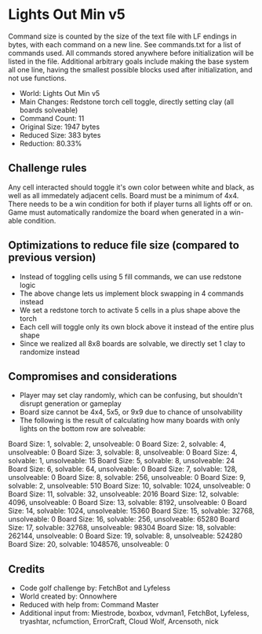 # Lights Out Min v5

Command size is counted by the size of the text file with LF endings in bytes,
with each command on a new line. See commands.txt for a list of commands used.
All commands stored anywhere before initialization will be listed in the file.
Additional arbitrary goals include making the base system all one line, having
the smallest possible blocks used after initialization, and not use functions.


- World: Lights Out Min v5
- Main Changes: Redstone torch cell toggle, directly setting clay (all boards solveable)
- Command Count: 11
- Original Size: 1947 bytes
- Reduced Size: 383 bytes
- Reduction: 80.33%


## Challenge rules

Any cell interacted should toggle it's own color between white and black, as well as all immedately adjacent cells. Board must be a minimum of 4x4. There needs to be a win condition for both if player turns all lights off or on. Game must automatically randomize the board when generated in a win-able condition.


## Optimizations to reduce file size (compared to previous version)

- Instead of toggling cells using 5 fill commands, we can use redstone logic
- The above change lets us implement block swapping in 4 commands instead
- We set a redstone torch to activate 5 cells in a plus shape above the torch
- Each cell will toggle only its own block above it instead of the entire plus shape
- Since we realized all 8x8 boards are solvable, we directly set 1 clay to randomize instead


## Compromises and considerations

- Player may set clay randomly, which can be confusing, but shouldn't disrupt generation or gameplay
- Board size cannot be 4x4, 5x5, or 9x9 due to chance of unsolvability
- The following is the result of calculating how many boards with only lights on the bottom row are solveable:

Board Size: 1, solvable: 2, unsolveable: 0
Board Size: 2, solvable: 4, unsolveable: 0
Board Size: 3, solvable: 8, unsolveable: 0
Board Size: 4, solvable: 1, unsolveable: 15
Board Size: 5, solvable: 8, unsolveable: 24
Board Size: 6, solvable: 64, unsolveable: 0
Board Size: 7, solvable: 128, unsolveable: 0
Board Size: 8, solvable: 256, unsolveable: 0
Board Size: 9, solvable: 2, unsolveable: 510
Board Size: 10, solvable: 1024, unsolveable: 0
Board Size: 11, solvable: 32, unsolveable: 2016
Board Size: 12, solvable: 4096, unsolveable: 0
Board Size: 13, solvable: 8192, unsolveable: 0
Board Size: 14, solvable: 1024, unsolveable: 15360
Board Size: 15, solvable: 32768, unsolveable: 0
Board Size: 16, solvable: 256, unsolveable: 65280
Board Size: 17, solvable: 32768, unsolveable: 98304
Board Size: 18, solvable: 262144, unsolveable: 0
Board Size: 19, solvable: 8, unsolveable: 524280
Board Size: 20, solvable: 1048576, unsolveable: 0


## Credits

- Code golf challenge by: FetchBot and Lyfeless
- World created by: Onnowhere
- Reduced with help from: Command Master
- Additional input from: Miestrode, boxbox, vdvman1, FetchBot, Lyfeless, tryashtar, ncfumction, ErrorCraft, Cloud Wolf, Arcensoth, nick